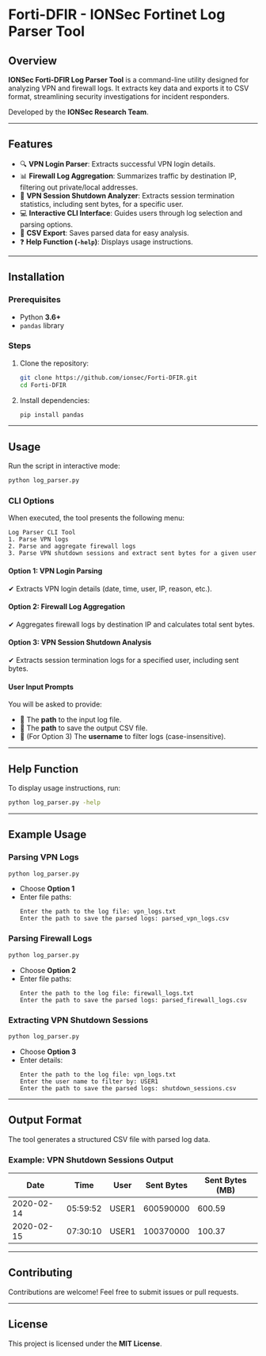 # Forti-DFIR - IONSec Fortinet Log Parser Tool

## Overview
**IONSec Forti-DFIR Log Parser Tool** is a command-line utility designed for analyzing VPN and firewall logs. It extracts key data and exports it to CSV format, streamlining security investigations for incident responders.

Developed by the **IONSec Research Team**.

---

## Features
- 🔍 **VPN Login Parser**: Extracts successful VPN login details.
- 📊 **Firewall Log Aggregation**: Summarizes traffic by destination IP, filtering out private/local addresses.
- 📌 **VPN Session Shutdown Analyzer**: Extracts session termination statistics, including sent bytes, for a specific user.
- 💻 **Interactive CLI Interface**: Guides users through log selection and parsing options.
- 📂 **CSV Export**: Saves parsed data for easy analysis.
- ❓ **Help Function (`-help`)**: Displays usage instructions.

---

## Installation
### Prerequisites
- Python **3.6+**
- `pandas` library

### Steps
1. Clone the repository:
   ```sh
   git clone https://github.com/ionsec/Forti-DFIR.git
   cd Forti-DFIR
   ```
2. Install dependencies:
   ```sh
   pip install pandas
   ```

---

## Usage
Run the script in interactive mode:
```sh
python log_parser.py
```

### CLI Options
When executed, the tool presents the following menu:
```
Log Parser CLI Tool
1. Parse VPN logs
2. Parse and aggregate firewall logs
3. Parse VPN shutdown sessions and extract sent bytes for a given user
```

#### Option 1: VPN Login Parsing
✔ Extracts VPN login details (date, time, user, IP, reason, etc.).

#### Option 2: Firewall Log Aggregation
✔ Aggregates firewall logs by destination IP and calculates total sent bytes.

#### Option 3: VPN Session Shutdown Analysis
✔ Extracts session termination logs for a specified user, including sent bytes.

#### User Input Prompts
You will be asked to provide:
- 📌 The **path** to the input log file.
- 📌 The **path** to save the output CSV file.
- 📌 (For Option 3) The **username** to filter logs (case-insensitive).

---

## Help Function
To display usage instructions, run:
```sh
python log_parser.py -help
```

---

## Example Usage
### Parsing VPN Logs
```sh
python log_parser.py
```
- Choose **Option 1**
- Enter file paths:
  ```
  Enter the path to the log file: vpn_logs.txt
  Enter the path to save the parsed logs: parsed_vpn_logs.csv
  ```

### Parsing Firewall Logs
```sh
python log_parser.py
```
- Choose **Option 2**
- Enter file paths:
  ```
  Enter the path to the log file: firewall_logs.txt
  Enter the path to save the parsed logs: parsed_firewall_logs.csv
  ```

### Extracting VPN Shutdown Sessions
```sh
python log_parser.py
```
- Choose **Option 3**
- Enter details:
  ```
  Enter the path to the log file: vpn_logs.txt
  Enter the user name to filter by: USER1
  Enter the path to save the parsed logs: shutdown_sessions.csv
  ```

---

## Output Format
The tool generates a structured CSV file with parsed log data.

### Example: VPN Shutdown Sessions Output
| Date       | Time     | User        | Sent Bytes | Sent Bytes (MB) |
|------------|---------|-------------|------------|-----------------|
| 2020-02-14 | 05:59:52 | USER1 | 600590000  | 600.59          |
| 2020-02-15 | 07:30:10 | USER1 | 100370000  | 100.37          |

---

## Contributing
Contributions are welcome! Feel free to submit issues or pull requests.

---

## License
This project is licensed under the **MIT License**.

